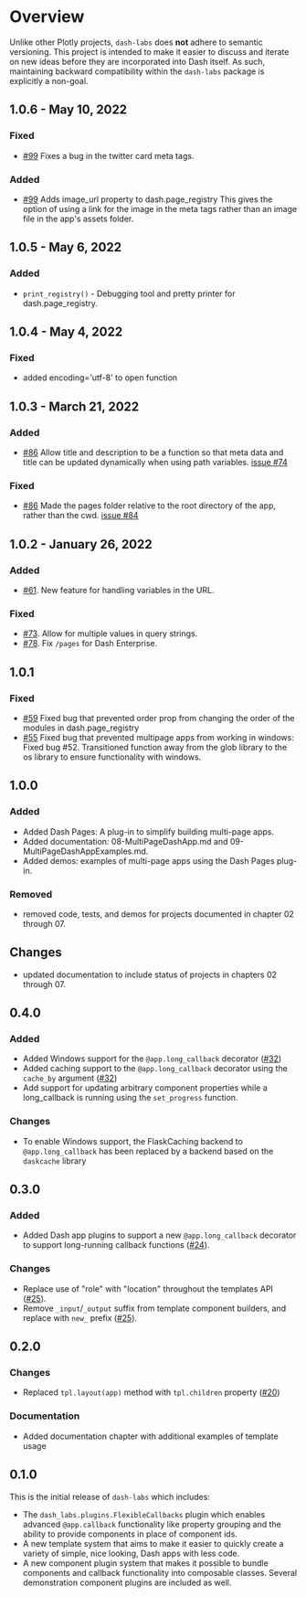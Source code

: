 # Overview
Unlike other Plotly projects, `dash-labs` does **not** adhere to semantic versioning. This project is intended to make it easier to discuss and iterate on new ideas before they are incorporated into Dash itself. As such, maintaining backward compatibility within the `dash-labs` package is explicitly a non-goal.

## 1.0.6 - May 10, 2022
### Fixed
- [#99](https://github.com/plotly/dash-labs/pull/99) Fixes a bug in the twitter card meta tags.
### Added
- [#99](https://github.com/plotly/dash-labs/pull/99) Adds image_url property to dash.page_registry This gives the option of using a link for the image in the meta tags rather than an image file in the app's assets folder.



## 1.0.5 - May 6, 2022
### Added
- `print_registry()` - Debugging tool and pretty printer for dash.page_registry. 

## 1.0.4 - May 4, 2022
### Fixed 
- added encoding='utf-8' to open function

## 1.0.3 - March 21, 2022

### Added
- [#86](https://github.com/plotly/dash-labs/pull/86)  Allow title and description to be a function so that meta data and title can be updated dynamically when using path variables. [issue #74](https://github.com/plotly/dash-labs/issues/74)
 
### Fixed 
- [#86](https://github.com/plotly/dash-labs/pull/86) Made the pages folder relative to the root directory of the app, rather than the cwd. [issue #84](https://github.com/plotly/dash-labs/issues/84)


## 1.0.2 - January 26, 2022

### Added
 - [#61](https://github.com/plotly/dash-labs/pull/61).  New feature for handling variables in the URL.
### Fixed
 - [#73](https://github.com/plotly/dash-labs/pull/73).  Allow for multiple values in query strings.
 - [#78](https://github.com/plotly/dash-labs/pull/78). Fix `/pages` for Dash Enterprise.

## 1.0.1

### Fixed
 - [#59](https://github.com/plotly/dash-labs/pull/59) Fixed bug that prevented order prop from changing the order of the modules in dash.page_registry
 - [#55](https://github.com/plotly/dash-labs/pull/55) Fixed bug that prevented multipage apps from working in windows: Fixed bug #52. Transitioned function away from the glob library to the os library to ensure functionality with windows. 

## 1.0.0

### Added
 - Added Dash Pages: A plug-in to simplify building multi-page apps.
 - Added documentation: 08-MultiPageDashApp.md and 09-MultiPageDashAppExamples.md.
 - Added demos:  examples of multi-page apps using the Dash Pages plug-in.

### Removed
 - removed code, tests, and demos for projects documented in chapter 02 through 07.

## Changes
 - updated documentation to include status of projects in chapters 02 through 07.

## 0.4.0

### Added
 - Added Windows support for the `@app.long_callback` decorator ([#32](https://github.com/plotly/dash-labs/pull/32))
 - Added caching support to the `@app.long_callback` decorator using the `cache_by` argument ([#32](https://github.com/plotly/dash-labs/pull/32))
 - Add support for updating arbitrary component properties while a long_callback is running using the `set_progress` function. 

### Changes
 - To enable Windows support, the FlaskCaching backend to `@app.long_callback` has been replaced by a backend based on the `daskcache` library


## 0.3.0

### Added
 - Added Dash app plugins to support a new `@app.long_callback` decorator to support long-running callback functions ([#24](https://github.com/plotly/dash-labs/pull/24)).

### Changes
 - Replace use of "role" with "location" throughout the templates API ([#25](https://github.com/plotly/dash-labs/pull/25)).
 - Remove `_input`/`_output` suffix from template component builders, and replace with `new_` prefix ([#25](https://github.com/plotly/dash-labs/pull/25)). 


## 0.2.0

### Changes
 - Replaced `tpl.layout(app)` method with `tpl.children` property ([#20](https://github.com/plotly/dash-labs/pull/20))

### Documentation
 - Added documentation chapter with additional examples of template usage


## 0.1.0

This is the initial release of `dash-labs` which includes:
 - The `dash_labs.plugins.FlexibleCallbacks` plugin which enables advanced `@app.callback` functionality like property grouping and the ability to provide components in place of component ids.
 - A new template system that aims to make it easier to quickly create a variety of simple, nice looking, Dash apps with less code.
 - A new component plugin system that makes it possible to bundle components and callback functionality into composable classes. Several demonstration component plugins are included as well.
